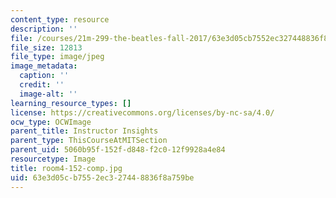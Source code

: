 ```yaml
---
content_type: resource
description: ''
file: /courses/21m-299-the-beatles-fall-2017/63e3d05cb7552ec327448836f8a759be_room4-152-comp.jpg
file_size: 12813
file_type: image/jpeg
image_metadata:
  caption: ''
  credit: ''
  image-alt: ''
learning_resource_types: []
license: https://creativecommons.org/licenses/by-nc-sa/4.0/
ocw_type: OCWImage
parent_title: Instructor Insights
parent_type: ThisCourseAtMITSection
parent_uid: 5060b95f-152f-d848-f2c0-12f9928a4e84
resourcetype: Image
title: room4-152-comp.jpg
uid: 63e3d05c-b755-2ec3-2744-8836f8a759be
---
```

